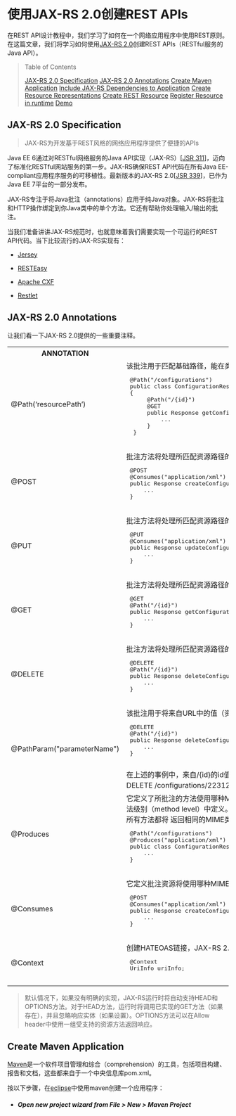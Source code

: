 # 使用JAX-RS 2.0创建REST APIs

在REST API设计教程中，我们学习了如何在一个网络应用程序中使用REST原则。在这篇文章，我们将学习如何使用[JAX-RS 2.0](https://github.com/jax-rs)创建REST APIs（RESTful服务的Java API）。

> Table of Contents
> 
> [JAX-RS 2.0 Specification](https://restfulapi.net/create-rest-apis-with-jax-rs-2-0/#jax-rs-20)
> [JAX-RS 2.0 Annotations](https://restfulapi.net/create-rest-apis-with-jax-rs-2-0/#jax-rs-annotations)
> [Create Maven Application](https://restfulapi.net/create-rest-apis-with-jax-rs-2-0/#create-application)
> [Include JAX-RS Dependencies to Application](https://restfulapi.net/create-rest-apis-with-jax-rs-2-0/#jax-rs-dependencies)
> [Create Resource Representations](https://restfulapi.net/create-rest-apis-with-jax-rs-2-0/#resource-representations)
> [Create REST Resource](https://restfulapi.net/create-rest-apis-with-jax-rs-2-0/#create-rest-resource)
> [Register Resource in runtime](https://restfulapi.net/create-rest-apis-with-jax-rs-2-0/#register-resource)
> [Demo](https://restfulapi.net/create-rest-apis-with-jax-rs-2-0/#demo)

## JAX-RS 2.0 Specification

> JAX-RS为开发基于REST风格的网络应用程序提供了便捷的APIs

Java EE 6通过对RESTful网络服务的Java API实现（JAX-RS）[[JSR 311](https://javaee.github.io/jsr311/)]，迈向了标准化RESTful网站服务的第一步。JAX-RS确保REST API代码在所有Java EE-compliant应用程序服务的可移植性。最新版本的JAX-RS 2.0[[JSR 339](https://jcp.org/en/jsr/detail?id=339)]，已作为Java EE 7平台的一部分发布。

JAX-RS专注于将Java批注（annotations）应用于纯Java对象。JAX-RS将批注和HTTP操作绑定到你Java类中的单个方法。它还有帮助你处理输入/输出的批注。

当我们准备讲讲JAX-RS规范时，也就意味着我们需要实现一个可运行的REST API代码。当下比较流行的JAX-RS实现有：

- [Jersey](https://jersey.github.io/)

- [RESTEasy](https://resteasy.github.io/)

- [Apache CXF](https://cxf.apache.org/)

- [Restlet](https://restlet.com/)

## JAX-RS 2.0 Annotations

让我们看一下JAX-RS 2.0提供的一些重要注释。

<div>
    <table >
        <tr>
            <th>ANNOTATION</th>
            <th>DESCRIPTION</th>
        </tr>
        <tr>
            <td>@Path(‘resourcePath’)</td>
            <td>该批注用于匹配基础路径，能在类上或方法上指定。
                <pre>
 @Path("/configurations")
 public class ConfigurationResource 
 {
      @Path("/{id}")
      @GET
      public Response getConfigurationById(@PathParam("id") Integer id){  
          ...
      }
  }
                </pre>
            </td>
        </tr>
        <tr>
            <td>@POST</td>
            <td>
                <span>批注方法将处理所匹配资源路径的HTTP POST请求</span>
                <pre>
 @POST
 @Consumes("application/xml")
 public Response createConfiguration(Configuration config) {
     ...
 }
                </pre>
            </td>
        </tr>
        <tr>
            <td>@PUT</td>
            <td>
                <span>批注方法将处理所匹配资源路径的HTTP PUT请求</span>
                <pre>
 @PUT
 @Consumes("application/xml")
 public Response updateConfiguration(@PathParam("id") Integer id, Configuration config){
     ...
 }
                </pre>
            </td>
        </tr>
        <tr>
            <td>@GET</td>
            <td>
                <span>批注方法将处理所匹配资源路径的HTTP GET请求</span>
                <pre>
 @GET
 @Path("/{id}")
 public Response getConfigurationById(@PathParam("id") Integer id){
     ...
 }
                </pre>
            </td>
        </tr>
        <tr>
            <td>@DELETE</td>
            <td>
                <span>批注方法将处理所匹配资源路径的HTTP GET请求</span>
                <pre>
 @DELETE
 @Path("/{id}")
 public Response deleteConfiguration(@PathParam("id") Integer id){
     ...
 }
                </pre>
            </td>
        </tr>
        <tr>
            <td>@PathParam("parameterName")</td>
            <td>
                <span>该批注用于将来自URL中的值（资源标识符）注入到方法参数中</span>
                <pre>
 @DELETE
 @Path("/{id}")
 public Response deleteConfiguration(@PathParam("id") Integer id){
     ...
 }
                </pre>
                <span>
                    在上述的事例中，来自/{id}的id值将匹配@PathParam("id") Integer id。
                    举个例子，URI HTTP DELETE /configurations/22312 将被映射到上述方法，
                    并且id将被填充为22312。
                </span>
            </td>
        </tr>
        <tr>
            <td>@Produces</td>
            <td>
                <span>
                    它定义了所批注的方法使用哪种MIME类型传递。它能在类级别（class level）中定义
                    也可以在方法级别（method level）中定义。
                    如果定义为类级别，在没有方法覆盖的情况下，该资源类中的所有方法都将
                    返回相同的MIME类型。
                </span>
                <pre>
 @Path("/configurations")
 @Produces("application/xml")
 public class ConfigurationResource {
     ...
 }
                </pre>
            </td>
        </tr>
        <tr>
            <td>@Consumes</td>
            <td>
                <span>它定义批注资源将使用哪种MIME类型。</span>
                <pre>
 @POST
 @Consumes("application/xml")
 public Response createConfiguration(Configuration config) {
     ...
 }
                </pre>
            </td>
        </tr>
        <tr>
            <td>@Context</td>
            <td>
                <span>创建HATEOAS链接，JAX-RS 2.0提供了可以使用@Context批注获取的UriInfo</span>
                <pre>
 @Context
 UriInfo uriInfo;
                </pre>
            </td>
        </tr>
    </table>
</div>

> 默认情况下，如果没有明确的实现，JAX-RS运行时将自动支持HEAD和OPTIONS方法。对于HEAD方法，运行时将调用已实现的GET方法（如果存在），并且忽略响应实体（如果设置）。OPTIONS方法可以在Allow header中使用一组受支持的资源方法返回响应。

## Create Maven Application

[Maven](https://maven.apache.org/)是一个软件项目管理和综合（comprehension）的工具，包括项目构建、报告和文档，这些都来自于一个中央信息库pom.xml。

按以下步骤，在[eclipse](https://www.eclipse.org/)中使用maven创建一个应用程序：

* ##### Open new project wizard from **File > New > Maven Project**




